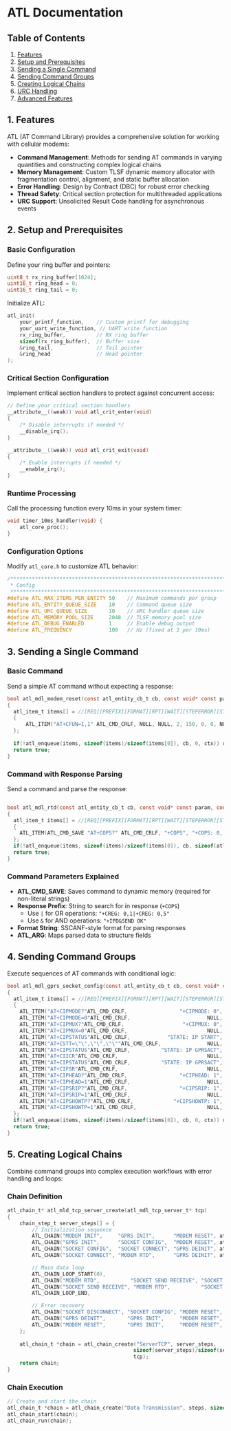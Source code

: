 # ATL Documentation

## Table of Contents
1. [Features](#features)
2. [Setup and Prerequisites](#setup-and-prerequisites)
3. [Sending a Single Command](#sending-a-single-command)
4. [Sending Command Groups](#sending-command-groups)
5. [Creating Logical Chains](#creating-logical-chains)
6. [URC Handling](#urc-handling)
7. [Advanced Features](#advanced-features)

## 1. Features

ATL (AT Command Library) provides a comprehensive solution for working with cellular modems:

- **Command Management**: Methods for sending AT commands in varying quantities and constructing complex logical chains
- **Memory Management**: Custom TLSF dynamic memory allocator with fragmentation control, alignment, and static buffer allocation
- **Error Handling**: Design by Contract (DBC) for robust error checking
- **Thread Safety**: Critical section protection for multithreaded applications
- **URC Support**: Unsolicited Result Code handling for asynchronous events

## 2. Setup and Prerequisites

### Basic Configuration

Define your ring buffer and pointers:
```c
uint8_t rx_ring_buffer[1024];
uint16_t ring_head = 0;
uint16_t ring_tail = 0;
```

Initialize ATL:
```c
atl_init(
    your_printf_function,    // Custom printf for debugging
    your_uart_write_function, // UART write function  
    rx_ring_buffer,          // RX ring buffer
    sizeof(rx_ring_buffer),  // Buffer size
    &ring_tail,              // Tail pointer
    &ring_head               // Head pointer
);
```

### Critical Section Configuration

Implement critical section handlers to protect against concurrent access:

```c
// Define your critical section handlers
__attribute__((weak)) void atl_crit_enter(void) 
{
    /* Disable interrupts if needed */
    __disable_irq();
}

__attribute__((weak)) void atl_crit_exit(void)  
{
    /* Enable interrupts if needed */
    __enable_irq();
}
```

### Runtime Processing

Call the processing function every 10ms in your system timer:

```c
void timer_10ms_handler(void) {
    atl_core_proc();
}
```

### Configuration Options

Modify `atl_core.h` to customize ATL behavior:

```c
/*******************************************************************************
 * Config
 ******************************************************************************/
#define ATL_MAX_ITEMS_PER_ENTITY 50    // Maximum commands per group
#define ATL_ENTITY_QUEUE_SIZE    10    // Command queue size
#define ATL_URC_QUEUE_SIZE       10    // URC handler queue size
#define ATL_MEMORY_POOL_SIZE     2048  // TLSF memory pool size
#define ATL_DEBUG_ENABLED        1     // Enable debug output
#define ATL_FREQUENCY            100   // Hz (fixed at 1 per 10ms)
```

## 3. Sending a Single Command

### Basic Command

Send a simple AT command without expecting a response:

```c
bool atl_mdl_modem_reset(const atl_entity_cb_t cb, const void* const param, const void* const ctx)
{
  atl_item_t items[] = //[REQ][PREFIX][FORMAT][RPT][WAIT][STEPERROR][STEPOK][CB][...##VA_ARGS]
  {
      ATL_ITEM("AT+CFUN=1,1" ATL_CMD_CRLF, NULL, NULL, 2, 150, 0, 0, NULL, NULL),
  };
  
  if(!atl_enqueue(items, sizeof(items)/sizeof(items[0]), cb, 0, ctx)) return false;
  return true;
}
```

### Command with Response Parsing

Send a command and parse the response:

```c

bool atl_mdl_rtd(const atl_entity_cb_t cb, const void* const param, const void* const ctx)
{
  atl_item_t items[] = //[REQ][PREFIX][FORMAT][RPT][WAIT][STEPERROR][STEPOK][CB][...##VA_ARGS]
  {
    ATL_ITEM(ATL_CMD_SAVE "AT+COPS?" ATL_CMD_CRLF, "+COPS", "+COPS: 0, 0,\"%49[^\"]\"", 2, 150, 0, 1, NULL, ATL_ARG(atl_mdl_rtd_t, sim_operator)),            
  };
  if(!atl_enqueue(items, sizeof(items)/sizeof(items[0]), cb, sizeof(atl_mdl_rtd_t), ctx)) return false; 
  return true;
}
```

### Command Parameters Explained

- **ATL_CMD_SAVE**: Saves command to dynamic memory (required for non-literal strings)
- **Response Prefix**: String to search for in response (`+COPS`)
  - Use `|` for OR operations: `"+CREG: 0,1|+CREG: 0,5"`
  - Use `&` for AND operations: `"+IPD&SEND OK"`
- **Format String**: SSCANF-style format for parsing responses
- **ATL_ARG**: Maps parsed data to structure fields

## 4. Sending Command Groups

Execute sequences of AT commands with conditional logic:

```c
bool atl_mdl_gprs_socket_config(const atl_entity_cb_t cb, const void* const param, const void* const ctx)
{
  atl_item_t items[] = //[REQ][PREFIX][FORMAT][RPT][WAIT][STEPERROR][STEPOK][CB][...##VA_ARGS]
  {
    ATL_ITEM("AT+CIPMODE?"ATL_CMD_CRLF,                 "+CIPMODE: 0", NULL, 1, 150, 0, 2, NULL, NULL),
    ATL_ITEM("AT+CIPMODE=0"ATL_CMD_CRLF,                         NULL, NULL, 2, 150, 0, 1, NULL, NULL),
    ATL_ITEM("AT+CIPMUX?"ATL_CMD_CRLF,                   "+CIPMUX: 0", NULL, 1, 150, 0, 2, NULL, NULL),
    ATL_ITEM("AT+CIPMUX=0"ATL_CMD_CRLF,                          NULL, NULL, 2, 500, 0, 1, NULL, NULL),
    ATL_ITEM("AT+CIPSTATUS"ATL_CMD_CRLF,            "STATE: IP START", NULL, 1, 250, 0, 2, NULL, NULL),
    ATL_ITEM("AT+CSTT=\"\",\"\",\"\""ATL_CMD_CRLF,               NULL, NULL, 2, 150, 0, 1, NULL, NULL),
    ATL_ITEM("AT+CIPSTATUS"ATL_CMD_CRLF,          "STATE: IP GPRSACT", NULL, 1, 250, 0, 2, NULL, NULL),
    ATL_ITEM("AT+CIICR"ATL_CMD_CRLF,                             NULL, NULL, 4, 800, 0, 1, NULL, NULL),
    ATL_ITEM("AT+CIPSTATUS"ATL_CMD_CRLF,          "STATE: IP GPRSACT", NULL, 1, 250, 0, 1, NULL, NULL),
    ATL_ITEM("AT+CIFSR"ATL_CMD_CRLF,                             NULL, NULL, 1, 150, 0, 1, NULL, NULL),
    ATL_ITEM("AT+CIPHEAD?"ATL_CMD_CRLF,                 "+CIPHEAD: 1", NULL, 1, 150, 0, 2, NULL, NULL),
    ATL_ITEM("AT+CIPHEAD=1"ATL_CMD_CRLF,                         NULL, NULL, 2, 150, 0, 1, NULL, NULL),
    ATL_ITEM("AT+CIPSRIP?"ATL_CMD_CRLF,                 "+CIPSRIP: 1", NULL, 1, 150, 0, 2, NULL, NULL),
    ATL_ITEM("AT+CIPSRIP=1"ATL_CMD_CRLF,                         NULL, NULL, 2, 150, 0, 1, NULL, NULL),
    ATL_ITEM("AT+CIPSHOWTP?"ATL_CMD_CRLF,             "+CIPSHOWTP: 1", NULL, 1, 150, 0, 1, NULL, NULL),
    ATL_ITEM("AT+CIPSHOWTP=1"ATL_CMD_CRLF,                       NULL, NULL, 2, 150, 0, 0, NULL, NULL),
  };
  if(!atl_enqueue(items, sizeof(items)/sizeof(items[0]), cb, 0, ctx)) return false;
  return true;
}
```

## 5. Creating Logical Chains

Combine command groups into complex execution workflows with error handling and loops:

### Chain Definition

```c
atl_chain_t* atl_mld_tcp_server_create(atl_mdl_tcp_server_t* tcp)
{
    chain_step_t server_steps[] = {
        // Initialization sequence
        ATL_CHAIN("MODEM INIT",     "GPRS INIT",      "MODEM RESET", atl_mdl_modem_init, NULL, NULL, 3),
        ATL_CHAIN("GPRS INIT",      "SOCKET CONFIG",  "MODEM RESET", atl_mdl_gprs_init, NULL, NULL, 3),
        ATL_CHAIN("SOCKET CONFIG",  "SOCKET CONNECT", "GPRS DEINIT", atl_mdl_gprs_socket_config, NULL, NULL, 3),
        ATL_CHAIN("SOCKET CONNECT", "MODEM RTD",      "GPRS DEINIT", atl_mdl_gprs_socket_connect, NULL, NULL, 3),

        // Main data loop
        ATL_CHAIN_LOOP_START(0), 
        ATL_CHAIN("MODEM RTD",          "SOCKET SEND RECEIVE", "SOCKET DISCONNECT", atl_mdl_rtd, NULL, NULL, 3),
        ATL_CHAIN("SOCKET SEND RECEIVE", "MODEM RTD",          "SOCKET DISCONNECT", atl_mdl_gprs_socket_send, NULL, NULL, 3),
        ATL_CHAIN_LOOP_END,

        // Error recovery
        ATL_CHAIN("SOCKET DISCONNECT", "SOCKET CONFIG", "MODEM RESET", atl_mdl_gprs_socket_disconnect, NULL, NULL, 3),
        ATL_CHAIN("GPRS DEINIT",       "GPRS INIT",     "MODEM RESET", atl_mdl_gprs_deinit, NULL, NULL, 3),
        ATL_CHAIN("MODEM RESET",       "GPRS INIT",     "MODEM RESET", atl_mdl_modem_reset, NULL, NULL, 3),
    };
    
    atl_chain_t *chain = atl_chain_create("ServerTCP", server_steps, 
                                         sizeof(server_steps)/sizeof(server_steps[0]), 
                                         tcp);
    return chain;
}
```

### Chain Execution

```c
// Create and start the chain
atl_chain_t *chain = atl_chain_create("Data Transmission", steps, sizeof(steps)/sizeof(steps[0]),NULL);                                
atl_chain_start(chain);
atl_chain_run(chain);
```
